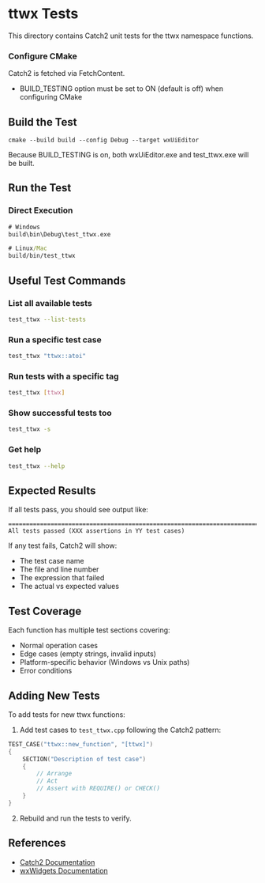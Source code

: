 # ttwx Tests

This directory contains Catch2 unit tests for the ttwx namespace functions.

### Configure CMake

Catch2 is fetched via FetchContent.

- BUILD_TESTING option must be set to ON (default is off) when configuring CMake

## Build the Test

`cmake --build build --config Debug --target wxUiEditor`

Because BUILD_TESTING is on, both wxUiEditor.exe and test_ttwx.exe will be built.

## Run the Test

### Direct Execution
```cmd
# Windows
build\bin\Debug\test_ttwx.exe

# Linux/Mac
build/bin/test_ttwx
```

## Useful Test Commands

### List all available tests
```bash
test_ttwx --list-tests
```

### Run a specific test case
```bash
test_ttwx "ttwx::atoi"
```

### Run tests with a specific tag
```bash
test_ttwx [ttwx]
```

### Show successful tests too
```bash
test_ttwx -s
```

### Get help
```bash
test_ttwx --help
```

## Expected Results
If all tests pass, you should see output like:
```
===============================================================================
All tests passed (XXX assertions in YY test cases)
```

If any test fails, Catch2 will show:
- The test case name
- The file and line number
- The expression that failed
- The actual vs expected values

## Test Coverage

Each function has multiple test sections covering:
- Normal operation cases
- Edge cases (empty strings, invalid inputs)
- Platform-specific behavior (Windows vs Unix paths)
- Error conditions

## Adding New Tests

To add tests for new ttwx functions:

1. Add test cases to `test_ttwx.cpp` following the Catch2 pattern:
```cpp
TEST_CASE("ttwx::new_function", "[ttwx]")
{
    SECTION("Description of test case")
    {
        // Arrange
        // Act
        // Assert with REQUIRE() or CHECK()
    }
}
```

2. Rebuild and run the tests to verify.

## References

- [Catch2 Documentation](https://github.com/catchorg/Catch2)
- [wxWidgets Documentation](https://docs.wxwidgets.org/)
